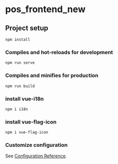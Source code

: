 # pos_frontend_new

## Project setup
```
npm install
```

### Compiles and hot-reloads for development
```
npm run serve
```

### Compiles and minifies for production
```
npm run build
```

### install vue-i18n
```
npm i i18n
```
### install vue-flag-icon
```
npm i vue-flag-icon
```

### Customize configuration
See [Configuration Reference](https://cli.vuejs.org/config/).

